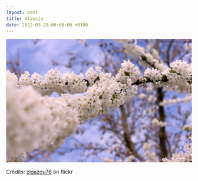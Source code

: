 ```yaml
---
layout: post
title: Alyssia
date: 2022-03-25 00:00:00 +0100
---
```


![Alyssia](/images/2022-03-25.jpg)

Crédits: [zigazou76](https://www.flickr.com/people/zigazou76/) on flickr

